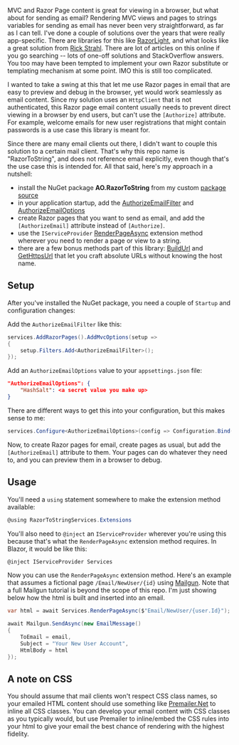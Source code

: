 MVC and Razor Page content is great for viewing in a browser, but what about for sending as email? Rendering MVC views and pages to strings variables for sending as email has never been very straightforward, as far as I can tell. I've done a couple of solutions over the years that were really app-specific. There are libraries for this like [RazorLight](https://github.com/toddams/RazorLight), and what looks like a great solution from [Rick Strahl](https://weblog.west-wind.com/posts/2022/Jun/21/Back-to-Basics-Rendering-Razor-Views-to-String-in-ASPNET-Core#how-to-capture-razor-output). There are lot of articles on this online if you go searching -- lots of one-off solutions and StackOverflow answers. You too may have been tempted to implement your own Razor substitute or templating mechanism at some point. IMO this is still too complicated.

I wanted to take a swing at this that let me use Razor pages in email that are easy to preview and debug in the browser, yet would work seamlessly as email content. Since my solution uses an `HttpClient` that is not authenticated, this Razor page email content usually needs to prevent direct viewing in a browser by end users, but can't use the `[Authorize]` attribute. For example, welcome emails for new user registrations that might contain passwords is a use case this library is meant for.

Since there are many email clients out there, I didn't want to couple this solution to a certain mail client. That's why this repo name is "RazorToString", and does not reference email explicitly, even though that's the use case this is intended for. All that said, here's my approach in a nutshell:

- install the NuGet package **AO.RazorToString** from my custom [package source](https://aosoftware.blob.core.windows.net/packages/index.json)
- in your application startup, add the [AuthorizeEmailFilter](https://github.com/adamfoneil/RazorToString/blob/master/RazorToString/Filters/AuthorizeEmailFilter.cs) and [AuthorizeEmailOptions](https://github.com/adamfoneil/RazorToString/blob/master/RazorToString/Models/AuthorizeEmailOptions.cs)
- create Razor pages that you want to send as email, and add the `[AuthorizeEmail]` attribute instead of `[Authorize]`.
- use the `IServiceProvider` [RenderPageAsync](https://github.com/adamfoneil/RazorToString/blob/master/RazorToString/Extensions/ServiceProviderExtensions.cs#L41) extension method wherever you need to render a page or view to a string.
- there are a few bonus methods part of this library: [BuildUrl](https://github.com/adamfoneil/RazorToString/blob/master/RazorToString/Extensions/ServiceProviderExtensions.cs#L39) and [GetHttpsUrl](https://github.com/adamfoneil/RazorToString/blob/master/RazorToString/Extensions/ServiceProviderExtensions.cs#L25) that let you craft absolute URLs without knowing the host name.

## Setup
After you've installed the NuGet package, you need a couple of `Startup` and configuration changes:

Add the `AuthorizeEmailFilter` like this:
```csharp
services.AddRazorPages().AddMvcOptions(setup =>
{
    setup.Filters.Add<AuthorizeEmailFilter>();
});
```

Add an `AuthorizeEmailOptions` value to your `appsettings.json` file:

```json
"AuthorizeEmailOptions": {
    "HashSalt": <a secret value you make up>
}
```

There are different ways to get this into your configuration, but this makes sense to me:
```csharp
services.Configure<AuthorizeEmailOptions>(config => Configuration.Bind("AuthorizeEmailOptions", config));            
```

Now, to create Razor pages for email, create pages as usual, but add the `[AuthorizeEmail]` attribute to them. Your pages can do whatever they need to, and you can preview them in a browser to debug.

## Usage

You'll need a `using` statement somewhere to make the extension method available:
```csharp
@using RazorToStringServices.Extensions
```
You'll also need to `@inject` an `IServiceProvider` wherever you're using this because that's what the `RenderPageAsync` extension method requires. In Blazor, it would be like this:
```csharp
@inject IServiceProvider Services
```
Now you can use the `RenderPageAsync` extension method. Here's an example that assumes a fictional page `/Email/NewUser/{id}` using [Mailgun](https://www.mailgun.com/). Note that a full Mailgun tutorial is beyond the scope of this repo. I'm just showing below how the html is built and inserted into an email.

```csharp
var html = await Services.RenderPageAsync($"Email/NewUser/{user.Id}");

await Mailgun.SendAsync(new EmailMessage()
{
    ToEmail = email,
    Subject = "Your New User Account",
    HtmlBody = html
});
```

## A note on CSS
You should assume that mail clients won't respect CSS class names, so your emailed HTML content should use something like [Premailer.Net](https://github.com/milkshakesoftware/PreMailer.Net) to inline all CSS classes. You can develop your email content with CSS classes as you typically would, but use Premailer to inline/embed the CSS rules into your html to give your email the best chance of rendering with the highest fidelity.
